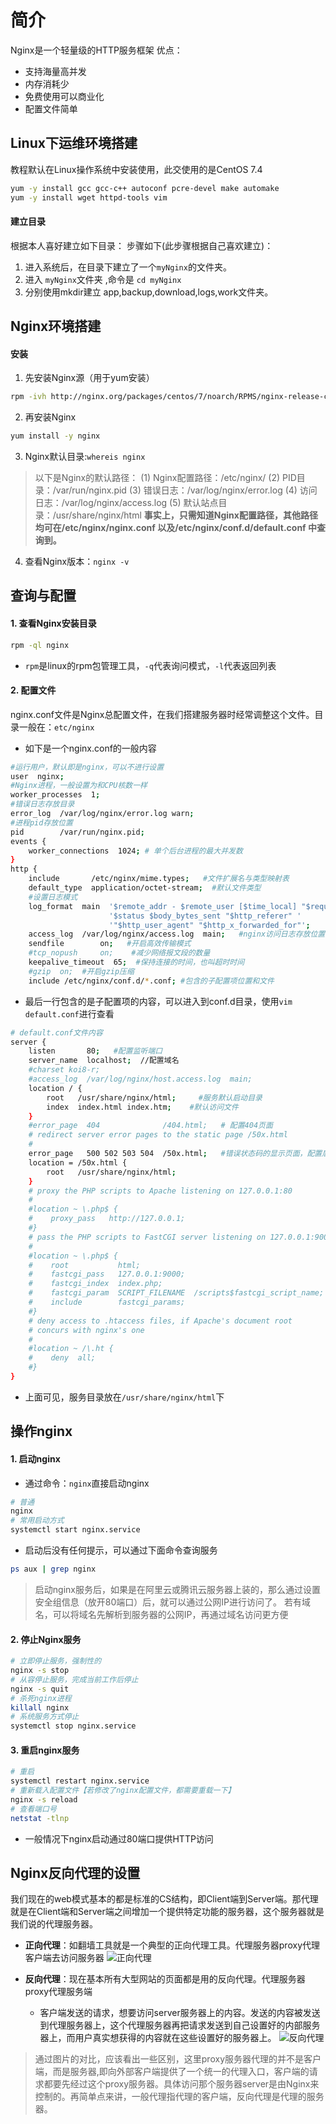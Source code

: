 # 简介
Nginx是一个轻量级的HTTP服务框架
优点：
- 支持海量高并发
- 内存消耗少
- 免费使用可以商业化
- 配置文件简单

## Linux下运维环境搭建
教程默认在Linux操作系统中安装使用，此交使用的是CentOS 7.4
```bash
yum -y install gcc gcc-c++ autoconf pcre-devel make automake
yum -y install wget httpd-tools vim
```
#### 建立目录
根据本人喜好建立如下目录：
步骤如下(此步骤根据自己喜欢建立)：
1. 进入系统后，在目录下建立了一个`myNginx`的文件夹。
2. 进入 `myNginx`文件夹 ,命令是 `cd myNginx`
3. 分别使用mkdir建立 app,backup,download,logs,work文件夹。

## Nginx环境搭建
#### 安装
1. 先安装Nginx源（用于yum安装）
```bash
rpm -ivh http://nginx.org/packages/centos/7/noarch/RPMS/nginx-release-centos-7-0.el7.ngx.noarch.rpm
```
2. 再安装Nginx
```bash
yum install -y nginx
```
3. Nginx默认目录:`whereis nginx`

> 以下是Nginx的默认路径：
> (1) Nginx配置路径：/etc/nginx/
> (2) PID目录：/var/run/nginx.pid
> (3) 错误日志：/var/log/nginx/error.log
> (4) 访问日志：/var/log/nginx/access.log
> (5) 默认站点目录：/usr/share/nginx/html
> **事实上，只需知道Nginx配置路径，其他路径均可在/etc/nginx/nginx.conf 以及/etc/nginx/conf.d/default.conf 中查询到。**
4. 查看Nginx版本：`nginx -v`

## 查询与配置
#### 1. 查看Nginx安装目录
```bash
rpm -ql nginx
```
- `rpm`是linux的rpm包管理工具，`-q`代表询问模式，`-l`代表返回列表

#### 2. 配置文件
nginx.conf文件是Nginx总配置文件，在我们搭建服务器时经常调整这个文件。目录一般在：`etc/nginx`
- 如下是一个nginx.conf的一般内容
```bash
#运行用户，默认即是nginx，可以不进行设置
user  nginx;
#Nginx进程，一般设置为和CPU核数一样
worker_processes  1;   
#错误日志存放目录
error_log  /var/log/nginx/error.log warn;
#进程pid存放位置
pid        /var/run/nginx.pid;
events {
    worker_connections  1024; # 单个后台进程的最大并发数
}
http {
    include       /etc/nginx/mime.types;   #文件扩展名与类型映射表
    default_type  application/octet-stream;  #默认文件类型
    #设置日志模式
    log_format  main  '$remote_addr - $remote_user [$time_local] "$request" '
                      '$status $body_bytes_sent "$http_referer" '
                      '"$http_user_agent" "$http_x_forwarded_for"';
    access_log  /var/log/nginx/access.log  main;   #nginx访问日志存放位置
    sendfile        on;   #开启高效传输模式
    #tcp_nopush     on;    #减少网络报文段的数量
    keepalive_timeout  65;  #保持连接的时间，也叫超时时间
    #gzip  on;  #开启gzip压缩
    include /etc/nginx/conf.d/*.conf; #包含的子配置项位置和文件
```
- 最后一行包含的是子配置项的内容，可以进入到conf.d目录，使用`vim default.conf`进行查看
```bash
# default.conf文件内容
server {
    listen       80;   #配置监听端口
    server_name  localhost;  //配置域名
    #charset koi8-r;     
    #access_log  /var/log/nginx/host.access.log  main;
    location / {
        root   /usr/share/nginx/html;     #服务默认启动目录
        index  index.html index.htm;    #默认访问文件
    }
    #error_page  404              /404.html;   # 配置404页面
    # redirect server error pages to the static page /50x.html
    #
    error_page   500 502 503 504  /50x.html;   #错误状态码的显示页面，配置后需要重启
    location = /50x.html {
        root   /usr/share/nginx/html;
    }
    # proxy the PHP scripts to Apache listening on 127.0.0.1:80
    #
    #location ~ \.php$ {
    #    proxy_pass   http://127.0.0.1;
    #}
    # pass the PHP scripts to FastCGI server listening on 127.0.0.1:9000
    #
    #location ~ \.php$ {
    #    root           html;
    #    fastcgi_pass   127.0.0.1:9000;
    #    fastcgi_index  index.php;
    #    fastcgi_param  SCRIPT_FILENAME  /scripts$fastcgi_script_name;
    #    include        fastcgi_params;
    #}
    # deny access to .htaccess files, if Apache's document root
    # concurs with nginx's one
    #
    #location ~ /\.ht {
    #    deny  all;
    #}
}
```
- 上面可见，服务目录放在`/usr/share/nginx/html`下

## 操作nginx
#### 1. 启动nginx
- 通过命令：`nginx`直接启动nginx
```bash
# 普通
nginx
# 常用启动方式
systemctl start nginx.service
```
- 启动后没有任何提示，可以通过下面命令查询服务
```bash
ps aux | grep nginx
```
> 启动nginx服务后，如果是在阿里云或腾讯云服务器上装的，那么通过设置安全组信息（放开80端口）后，就可以通过公网IP进行访问了。
> 若有域名，可以将域名先解析到服务器的公网IP，再通过域名访问更方便

#### 2. 停止Nginx服务
```bash
# 立即停止服务，强制性的
nginx -s stop
# 从容停止服务，完成当前工作后停止
nginx -s quit
# 杀死nginx进程
killall nginx
# 系统服务方式停止
systemctl stop nginx.service
```

#### 3. 重启nginx服务
```bash
# 重启
systemctl restart nginx.service
# 重新载入配置文件【若修改了nginx配置文件，都需要重载一下】
nginx -s reload
# 查看端口号
netstat -tlnp
```
- 一般情况下nginx启动通过80端口提供HTTP访问

## Nginx反向代理的设置
我们现在的web模式基本的都是标准的CS结构，即Client端到Server端。那代理就是在Client端和Server端之间增加一个提供特定功能的服务器，这个服务器就是我们说的代理服务器。

- **正向代理**：如翻墙工具就是一个典型的正向代理工具。代理服务器proxy代理客户端去访问服务器
![正向代理](http://jspang.com/static/upload/20181024/wxDZWDrFC_o9Xf5e2j-mRc2g.png)

- **反向代理**：现在基本所有大型网站的页面都是用的反向代理。代理服务器proxy代理服务端
    - 客户端发送的请求，想要访问server服务器上的内容。发送的内容被发送到代理服务器上，这个代理服务器再把请求发送到自己设置好的内部服务器上，而用户真实想获得的内容就在这些设置好的服务器上。
![反向代理](http://jspang.com/static/upload/20181024/5AwF_4MfkSxPtmre19xfPLgK.png)

> 通过图片的对比，应该看出一些区别，这里proxy服务器代理的并不是客户端，而是服务器,即向外部客户端提供了一个统一的代理入口，客户端的请求都要先经过这个proxy服务器。具体访问那个服务器server是由Nginx来控制的。再简单点来讲，一般代理指代理的客户端，反向代理是代理的服务器。